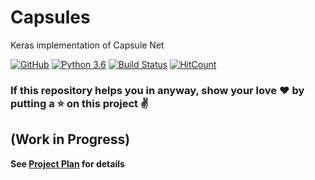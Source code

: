 # Capsules
Keras implementation of Capsule Net

[![GitHub](https://img.shields.io/github/license/mashape/apistatus.svg)](https://opensource.org/licenses/MIT)
[![Python 3.6](https://img.shields.io/badge/Python-3.6-blue.svg)](https://www.python.org/downloads/release/python-360/)
[![Build Status](https://travis-ci.com/mukeshmithrakumar/Capsules.svg?branch=master)](https://travis-ci.com/mukeshmithrakumar/Capsules)
[![HitCount](http://hits.dwyl.io/mukeshmithrakumar/Capsules.svg)](http://hits.dwyl.io/mukeshmithrakumar/Capsules)

### If this repository helps you in anyway, show your love :heart: by putting a :star: on this project :v:

## (Work in Progress)
__See [Project Plan](https://github.com/mukeshmithrakumar/Capsules/projects/1) for details__
